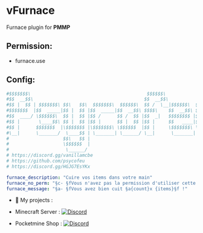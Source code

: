 # vFurnace

Furnace plugin for **PMMP**

## Permission:
- furnace.use

## Config:
```yaml
#$$$$$$$\                                           $$$$$$\
#$$  __$$\                                         $$  __$$\
#$$ |  $$ | $$$$$$$\ $$\   $$\  $$$$$$$\  $$$$$$\  $$ /  \__|$$$$$$\  $$\   $$\
#$$$$$$$  |$$  _____|$$ |  $$ |$$  _____|$$  __$$\ $$$$\    $$  __$$\ $$ |  $$ |
#$$  ____/ \$$$$$$\  $$ |  $$ |$$ /      $$ /  $$ |$$  _|   $$$$$$$$ |$$ |  $$ |
#$$ |       \____$$\ $$ |  $$ |$$ |      $$ |  $$ |$$ |     $$   ____|$$ |  $$ |
#$$ |      $$$$$$$  |\$$$$$$$ |\$$$$$$$\ \$$$$$$  |$$ |     \$$$$$$$\ \$$$$$$  |
#\__|      \_______/  \____$$ | \_______| \______/ \__|      \_______| \______/
#                    $$\   $$ |
#                    \$$$$$$  |
#                     \______/
# https://discord.gg/vanillamcbe
# https://github.com/psycofeu
# https://discord.gg/HGJG7EsYKx

furnace_description: "Cuire vos items dans votre main"
furnace_no_perm: "§c- §fVous n'avez pas la permission d'utiliser cette commande"
furnace_message: "§a- §fVous avez bien cuit §a{count}x {items}§f !"
```

- 🚧 My projects :
 
- Minecraft Server : [![Discord](https://img.shields.io/discord/1216200805988827267?label=Discord&logo=discord&color=blue)](https://discord.gg/vanillamcbe)
   
- Pocketmine Shop : [![Discord](https://img.shields.io/discord/1260916536718135328?label=Discord&logo=discord&color=blue)](https://discord.gg/HGJG7EsYKx)
